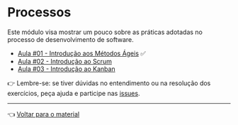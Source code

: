 # Processos

Este módulo visa mostrar um pouco sobre as práticas adotadas no processo de desenvolvimento de software.

- [Aula #01 - Introdução aos Métodos Ágeis](aula01/aula.md) ✅
- [Aula #02 - Introdução ao Scrum](aula02/aula.md)
- [Aula #03 - Introdução ao Kanban](aula03/aula.md)

👉 Lembre-se: se tiver dúvidas no entendimento ou na resolução dos exercícios, peça ajuda e participe nas [issues](https://github.com/cwi-reset/edicao-04-level-1/issues).

---

👈 [Voltar para o material](../material.md)
